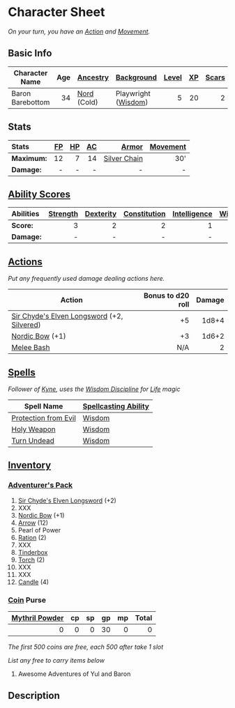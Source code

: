 # Character Sheet

*On your turn, you have an [Action](../../../../Game%20Procedures/Core%20Procedures/Action.md) and [Movement](../../../../Game%20Procedures/Combat/Movement.md).*

## Basic Info

| Character Name   | Age | [Ancestry](../../../../Player%20Characters/Ancenstries/Ancestry.md)             | [Background](../../../../Player%20Characters/Backgrounds/Background.md)                 | [Level](../../../../Player%20Characters/Derived%20Statistics/Level.md) | [XP](../../../../Player%20Characters/Derived%20Statistics/Experience%20Points.md) | [Scars](../../../../Player%20Characters/Derived%20Statistics/Scars.md) |
| ---------------- | --: | :------------------------------------------------------------------------------ | :-------------------------------------------------------------------------------------- | ---------------------------------------------------------------------: | --------------------------------------------------------------------------------: | ---------------------------------------------------------------------: |
| Baron Barebottom |  34 | [Nord](../../../../Player%20Characters/Ancenstries/Mechanical/Primal.md) (Cold) | Playwright ([Wisdom](../../../../Player%20Characters/The%20Ability%20Scores/Wisdom.md)) |                                                                      5 |                                                                                20 |                                                                      2 |

## Stats

| Stats        | [FP](../../../../Player%20Characters/Derived%20Statistics/Fatigue%20Points.md) | [HP](../../../../Player%20Characters/Derived%20Statistics/Health%20Points.md) | [AC](../../../../Player%20Characters/Derived%20Statistics/Armor%20Class.md) |                                          [Armor](../../../../Items%20and%20Gear/Armor/Armor.md) | [Movement](../../../../Game%20Procedures/Combat/Movement.md) |
| :----------- | --------------------------------------------------------------------------: | -------------------------------------------------------------------------: | -----------------------------------------------------------------------: | -------------------------------------------------------------------------------------------: | --------------------------------------------------------: |
| **Maximum:** |                                                                          12 |                                                                          7 |                                                                       14 | [Silver Chain](../../../../Items%20and%20Gear/Armor/Silvered%20Armor/Silver%20Chain%20Armor.md) |                                                       30' |
| **Damage:**  |                                                                           - |                                                                          - |                                                                        - |                                                                                            - |                                                         - |

## [Ability Scores](../../../../Player%20Characters/The%20Ability%20Scores/Ability%20Scores.md)

| Abilities   | [Strength](../../../../Player%20Characters/The%20Ability%20Scores/Strength.md) | [Dexterity](../../../../Player%20Characters/The%20Ability%20Scores/Dexterity.md) | [Constitution](../../../../Player%20Characters/The%20Ability%20Scores/Constitution.md) | [Intelligence](../../../../Player%20Characters/The%20Ability%20Scores/Intelligence.md) | [Wisdom](../../../../Player%20Characters/The%20Ability%20Scores/Wisdom.md)<br> | [Charisma](../../../../Player%20Characters/The%20Ability%20Scores/Charisma.md)<br> |
| :---------- | -----------------------------------------------------------------------------: | -------------------------------------------------------------------------------: | -------------------------------------------------------------------------------------: | -------------------------------------------------------------------------------------: | -----------------------------------------------------------------------------: | ---------------------------------------------------------------------------------: |
| **Score:**  |                                                                              3 |                                                                                2 |                                                                                      2 |                                                                                      1 |                                                                          3 (P) |                                                                                  2 |
| **Damage:** |                                                                              - |                                                                                - |                                                                                      - |                                                                                      - |                                                                              - |                                                                                  - |

## [Actions](../../../../Game%20Procedures/Core%20Procedures/Action.md)

*Put any frequently used damage dealing actions here.*

| Action                                                                                                                                                                                                           | Bonus to d20 roll | Damage |
| ---------------------------------------------------------------------------------------------------------------------------------------------------------------------------------------------------------------- | ----------------: | -----: |
| [Sir Chyde's Elven Longsword](../../../../Items%20and%20Gear/Weapons/Melee%20Weapons/Medium%20Skilled%20Weapon.md) (+2, [Silvered](../../../../Items%20and%20Gear/Material%20Properties/Silvered%20Property.md)) |                +5 |  1d8+4 |
| [Nordic Bow](../../../../Items%20and%20Gear/Weapons/Ranged%20Weapons/Medium%20Bow.md) (+1)                                                                                                                       |                +3 |  1d6+2 |
| [Melee Bash](../../../../Game%20Procedures/Combat/Melee%20Attack.md#Melee%20Bash)                                                                                                                                |               N/A |      2 |

## [Spells](../../../../Magic/Spells.md)

*Follower of [Kyne](../../../../Magic/Deities/Deity%20Mechanics/Air%20Life%20Deity.md), uses the [Wisdom Discipline](../../../../Magic/Spellcasting/Spellcasting%20Disciplines/Wisdom%20Discipline.md) for [Life](../../../../Magic/Spells/Spell%20Domains/Life.md) magic*

| Spell Name                                                                                              | [Spellcasting Ability](../../../../Magic/Spellcasting/Spellcasting%20Ability.md) |
| ------------------------------------------------------------------------------------------------------- | ----------------------------------------------------------------------------- |
| [Protection from Evil](../../../../Magic/Spells/Spells%20by%20Level/Level%201/Protection%20from%20Evil.md) | [Wisdom](../../../../Player%20Characters/The%20Ability%20Scores/Wisdom.md)       |
| [Holy Weapon](../../../../Magic/Spells/Spells%20by%20Level/Level%202/Holy%20Weapon.md)                     | [Wisdom](../../../../Player%20Characters/The%20Ability%20Scores/Wisdom.md)       |
| [Turn Undead](../../../../Magic/Spells/Spells%20by%20Level/Level%201/Turn%20Undead.md)                     | [Wisdom](../../../../Player%20Characters/The%20Ability%20Scores/Wisdom.md)       |

## [Inventory](../../../../Player%20Characters/Derived%20Statistics/Inventory.md)

### [Adventurer's Pack](../../../../Items%20and%20Gear/Gear/100%20Coins/Adventurer's%20Pack.md)

1. [Sir Chyde's Elven Longsword](../../../../Items%20and%20Gear/Weapons/Melee%20Weapons/Large%20Skilled%20Weapon.md) (+2)
2. XXX
3. [Nordic Bow](../../../../Items%20and%20Gear/Weapons/Ranged%20Weapons/Medium%20Bow.md) (+1)
4. [Arrow](../../../../Items%20and%20Gear/Weapons/Ammo/Arrow.md) (12)
5. Pearl of Power
6. [Ration](../../../../Items%20and%20Gear/Gear/1%20Coin/Ration.md) (2)
7. XXX
8. [Tinderbox](../../../../Items%20and%20Gear/Gear/10%20Coins/Tinderbox.md)
9. [Torch](../../../../Items%20and%20Gear/Gear/1%20Coin/Torch.md) (2)
10. XXX
11. XXX
12. [Candle](../../../../Items%20and%20Gear/Gear/10%20Coins/Candle.md) (4)

### [Coin](../../../../Resources%20for%20GMs/Economy/Coins.md) Purse

| [Mythril Powder](../../../../Magic/Spellcasting/Mythril.md) |  cp |  sp |  gp |  mp | Total |
| -------------------------------------------------------: | --: | --: | --: | --: | ----: |
|                                                        0 |   0 |   0 |  30 |   0 |     0 |

*The first 500 coins are free, each 500 after take 1 slot*

*List any free to carry items below*

1. Awesome Adventures of Yul and Baron

## Description
